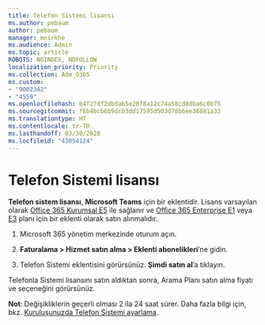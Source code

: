 ```yaml
---
title: Telefon Sistemi lisansı
ms.author: pebaum
author: pebaum
manager: mnirkhe
ms.audience: Admin
ms.topic: article
ROBOTS: NOINDEX, NOFOLLOW
localization_priority: Priority
ms.collection: Adm_O365
ms.custom:
- "9002342"
- "4559"
ms.openlocfilehash: b4f27df2dbdab5e28f8a12c74a58cd8dba6c0b75
ms.sourcegitcommit: f6b4bcb6b9dcb3dd17595d503d78b6ee36881a33
ms.translationtype: HT
ms.contentlocale: tr-TR
ms.lasthandoff: 03/30/2020
ms.locfileid: "43054124"
---
```

# <a name="phone-system-license"></a>Telefon Sistemi lisansı

**Telefon sistem lisansı**, **Microsoft Teams** için bir eklentidir. Lisans varsayılan olarak [Office 365 Kurumsal E5](https://www.microsoft.com/microsoft-365/business/office-365-enterprise-e5-business-software?rtc=1&activetab=pivot%3aoverviewtab) ile sağlanır ve [Office 365 Enterprise E1](https://products.office.com/business/office-365-enterprise-e1-business-software) veya [E3](https://products.office.com/business/office-365-enterprise-e3-business-software) planı için bir eklenti olarak satın alınmalıdır.

1. Microsoft 365 yönetim merkezinde oturum açın.

2. **Faturalama > Hizmet satın alma > Eklenti abonelikleri**’ne gidin. 

3. Telefon Sistemi eklentisini görürsünüz. **Şimdi satın al**’a tıklayın.

Telefonla Sistemi lisansını satın aldıktan sonra, Arama Planı satın alma fiyatı ve seçeneğini görürsünüz.

**Not**: Değişikliklerin geçerli olması 2 ila 24 saat sürer. Daha fazla bilgi için, bkz. [Kuruluşunuzda Telefon Sistemi ayarlama](https://docs.microsoft.com/MicrosoftTeams/setting-up-your-phone-system). 

